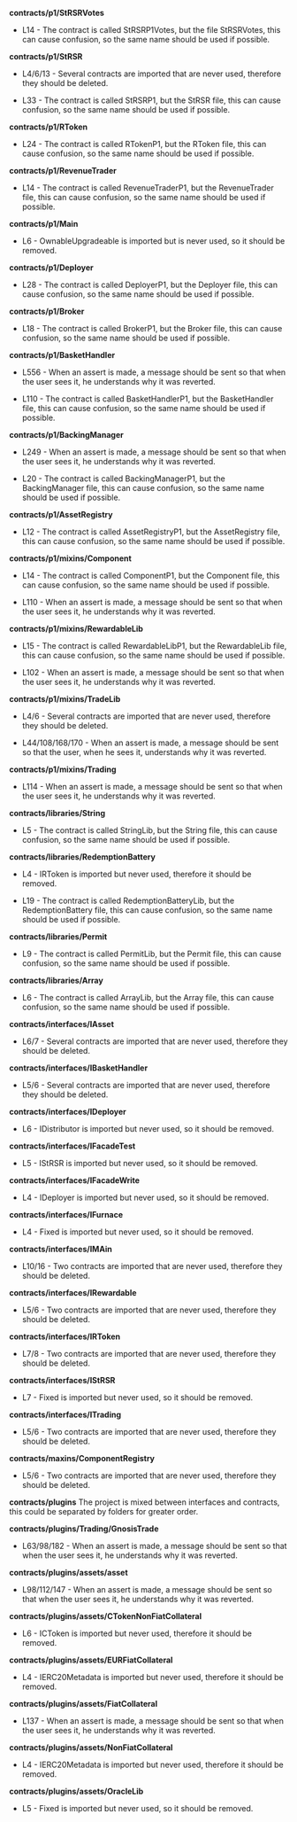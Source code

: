 **contracts/p1/StRSRVotes**
- L14 - The contract is called StRSRP1Votes, but the file StRSRVotes, this can cause confusion, so the same name should be used if possible.


**contracts/p1/StRSR**
- L4/6/13 - Several contracts are imported that are never used, therefore they should be deleted.

- L33 - The contract is called StRSRP1, but the StRSR file, this can cause confusion, so the same name should be used if possible.


**contracts/p1/RToken**
- L24 - The contract is called RTokenP1, but the RToken file, this can cause confusion, so the same name should be used if possible.


**contracts/p1/RevenueTrader**
- L14 - The contract is called RevenueTraderP1, but the RevenueTrader file, this can cause confusion, so the same name should be used if possible.


**contracts/p1/Main**
- L6 - OwnableUpgradeable is imported but is never used, so it should be removed.


**contracts/p1/Deployer**
- L28 - The contract is called DeployerP1, but the Deployer file, this can cause confusion, so the same name should be used if possible.


**contracts/p1/Broker**
- L18 - The contract is called BrokerP1, but the Broker file, this can cause confusion, so the same name should be used if possible.


**contracts/p1/BasketHandler**
- L556 - When an assert is made, a message should be sent so that when the user sees it, he understands why it was reverted.

- L110 - The contract is called BasketHandlerP1, but the BasketHandler file, this can cause confusion, so the same name should be used if possible.


**contracts/p1/BackingManager**
- L249 - When an assert is made, a message should be sent so that when the user sees it, he understands why it was reverted.

- L20 - The contract is called BackingManagerP1, but the BackingManager file, this can cause confusion, so the same name should be used if possible.


**contracts/p1/AssetRegistry**
- L12 - The contract is called AssetRegistryP1, but the AssetRegistry file, this can cause confusion, so the same name should be used if possible.


**contracts/p1/mixins/Component**
- L14 - The contract is called ComponentP1, but the Component file, this can cause confusion, so the same name should be used if possible.

- L110 - When an assert is made, a message should be sent so that when the user sees it, he understands why it was reverted.


**contracts/p1/mixins/RewardableLib**
- L15 - The contract is called RewardableLibP1, but the RewardableLib file, this can cause confusion, so the same name should be used if possible.

- L102 - When an assert is made, a message should be sent so that when the user sees it, he understands why it was reverted.


**contracts/p1/mixins/TradeLib**
- L4/6 - Several contracts are imported that are never used, therefore they should be deleted.

- L44/108/168/170 - When an assert is made, a message should be sent so that the user, when he sees it, understands why it was reverted.


**contracts/p1/mixins/Trading**
- L114 - When an assert is made, a message should be sent so that when the user sees it, he understands why it was reverted.


**contracts/libraries/String**
- L5 - The contract is called StringLib, but the String file, this can cause confusion, so the same name should be used if possible.


**contracts/libraries/RedemptionBattery**
- L4 - IRToken is imported but never used, therefore it should be removed.

- L19 - The contract is called RedemptionBatteryLib, but the RedemptionBattery file, this can cause confusion, so the same name should be used if possible.


**contracts/libraries/Permit**
- L9 - The contract is called PermitLib, but the Permit file, this can cause confusion, so the same name should be used if possible.


**contracts/libraries/Array**
- L6 - The contract is called ArrayLib, but the Array file, this can cause confusion, so the same name should be used if possible.


**contracts/interfaces/IAsset**
- L6/7 - Several contracts are imported that are never used, therefore they should be deleted.


**contracts/interfaces/IBasketHandler**
- L5/6 - Several contracts are imported that are never used, therefore they should be deleted.


**contracts/interfaces/IDeployer**
- L6 - IDistributor is imported but never used, so it should be removed.


**contracts/interfaces/IFacadeTest**
- L5 - IStRSR is imported but never used, so it should be removed.


**contracts/interfaces/IFacadeWrite**
- L4 - IDeployer is imported but never used, so it should be removed.


**contracts/interfaces/IFurnace**
- L4 - Fixed is imported but never used, so it should be removed.


**contracts/interfaces/IMAin**
- L10/16 - Two contracts are imported that are never used, therefore they should be deleted.


**contracts/interfaces/IRewardable**
- L5/6 - Two contracts are imported that are never used, therefore they should be deleted.


**contracts/interfaces/IRToken**
- L7/8 - Two contracts are imported that are never used, therefore they should be deleted.


**contracts/interfaces/IStRSR**
- L7 - Fixed is imported but never used, so it should be removed.


**contracts/interfaces/ITrading**
- L5/6 - Two contracts are imported that are never used, therefore they should be deleted.


**contracts/maxins/ComponentRegistry**
- L5/6 - Two contracts are imported that are never used, therefore they should be deleted.


**contracts/plugins**
The project is mixed between interfaces and contracts, this could be separated by folders for greater order.


**contracts/plugins/Trading/GnosisTrade**
- L63/98/182 - When an assert is made, a message should be sent so that when the user sees it, he understands why it was reverted.


**contracts/plugins/assets/asset**
- L98/112/147 - When an assert is made, a message should be sent so that when the user sees it, he understands why it was reverted.
	

**contracts/plugins/assets/CTokenNonFiatCollateral**
- L6 - ICToken is imported but never used, therefore it should be removed.


**contracts/plugins/assets/EURFiatCollateral**
- L4 - IERC20Metadata is imported but never used, therefore it should be removed.


**contracts/plugins/assets/FiatCollateral**
- L137 - When an assert is made, a message should be sent so that when the user sees it, he understands why it was reverted.


**contracts/plugins/assets/NonFiatCollateral**
- L4 - IERC20Metadata is imported but never used, therefore it should be removed.


**contracts/plugins/assets/OracleLib**
- L5 - Fixed is imported but never used, so it should be removed.

